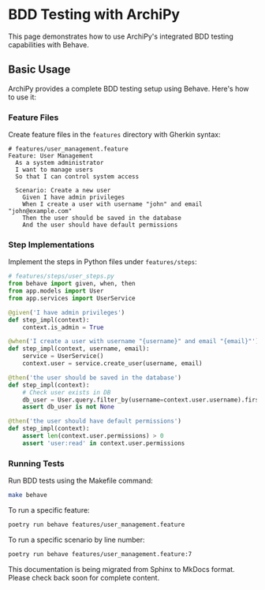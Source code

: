# BDD Testing with ArchiPy

This page demonstrates how to use ArchiPy's integrated BDD testing capabilities with Behave.

## Basic Usage

ArchiPy provides a complete BDD testing setup using Behave. Here's how to use it:

### Feature Files

Create feature files in the `features` directory with Gherkin syntax:

```gherkin
# features/user_management.feature
Feature: User Management
  As a system administrator
  I want to manage users
  So that I can control system access

  Scenario: Create a new user
    Given I have admin privileges
    When I create a user with username "john" and email "john@example.com"
    Then the user should be saved in the database
    And the user should have default permissions
```

### Step Implementations

Implement the steps in Python files under `features/steps`:

```python
# features/steps/user_steps.py
from behave import given, when, then
from app.models import User
from app.services import UserService

@given('I have admin privileges')
def step_impl(context):
    context.is_admin = True

@when('I create a user with username "{username}" and email "{email}"')
def step_impl(context, username, email):
    service = UserService()
    context.user = service.create_user(username, email)

@then('the user should be saved in the database')
def step_impl(context):
    # Check user exists in DB
    db_user = User.query.filter_by(username=context.user.username).first()
    assert db_user is not None

@then('the user should have default permissions')
def step_impl(context):
    assert len(context.user.permissions) > 0
    assert 'user:read' in context.user.permissions
```

### Running Tests

Run BDD tests using the Makefile command:

```bash
make behave
```

To run a specific feature:

```bash
poetry run behave features/user_management.feature
```

To run a specific scenario by line number:

```bash
poetry run behave features/user_management.feature:7
```

This documentation is being migrated from Sphinx to MkDocs format.
Please check back soon for complete content.
